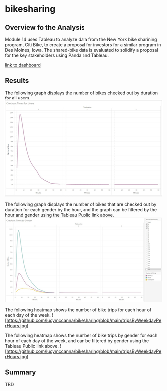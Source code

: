 # bikesharing

## Overview fo the Analysis
Module 14 uses Tableau to analyze data from the New York bike sharining program, Citi Bike, to create a proposal for investors for a similar program in Des Moines, Iowa. The shared-bike data is evaluated to solidify a proposal for the key stakeholders using Panda and Tableau. 

[link to dashboard](https://public.tableau.com/views/Module14-Deliverable3/Deliverable3Story?:language=en-US&publish=yes&:display_count=n&:origin=viz_share_link)

## Results
The following graph displays the number of bikes checked out by duration for all users. 
![This is an image](https://github.com/lucymccanna/bikesharing/blob/main/checkoutTimesForUsers.jpg)

The following graph displays the number of bikes that are checked out by duration for each gender by the hour, and the graph can be filtered by the hour and gender using the Tableau Public link above. 
![This is an image](https://github.com/lucymccanna/bikesharing/blob/main/checkoutTimesByGender.jpg)

The following heatmap shows the number of bike trips for each hour of each day of the week.
![https://github.com/lucymccanna/bikesharing/blob/main/tripsByWeekdayPerHours.jpg)

The following heatmap shows the number of bike trips by gender for each hour of each day of the week, and can be filtered by gender using the Tableau Public link above.
![https://github.com/lucymccanna/bikesharing/blob/main/tripsByWeekdayPerHours.jpg)

## Summary
TBD

